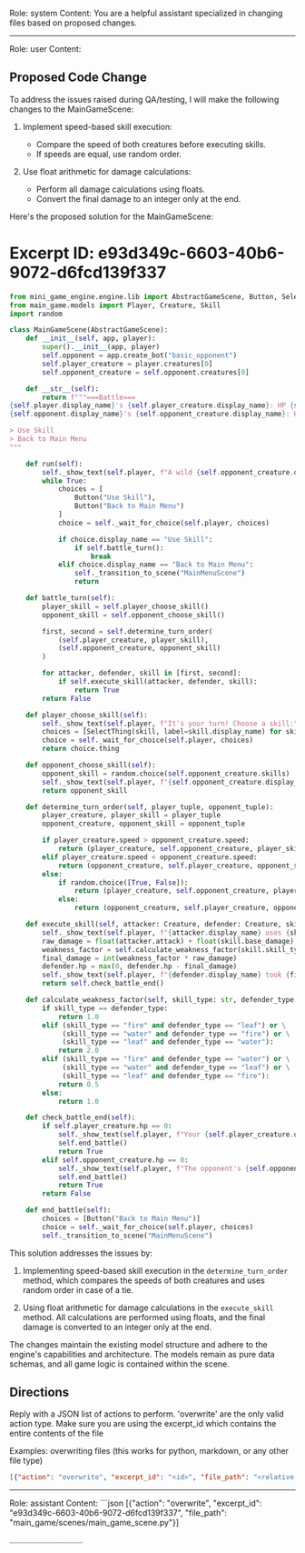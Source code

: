 Role: system
Content: You are a helpful assistant specialized in changing files based on proposed changes.
__________________
Role: user
Content: 
## Proposed Code Change
To address the issues raised during QA/testing, I will make the following changes to the MainGameScene:

1. Implement speed-based skill execution:
   - Compare the speed of both creatures before executing skills.
   - If speeds are equal, use random order.

2. Use float arithmetic for damage calculations:
   - Perform all damage calculations using floats.
   - Convert the final damage to an integer only at the end.

Here's the proposed solution for the MainGameScene:

# Excerpt ID: e93d349c-6603-40b6-9072-d6fcd139f337
```python main_game/scenes/main_game_scene.py
from mini_game_engine.engine.lib import AbstractGameScene, Button, SelectThing
from main_game.models import Player, Creature, Skill
import random

class MainGameScene(AbstractGameScene):
    def __init__(self, app, player):
        super().__init__(app, player)
        self.opponent = app.create_bot("basic_opponent")
        self.player_creature = player.creatures[0]
        self.opponent_creature = self.opponent.creatures[0]

    def __str__(self):
        return f"""===Battle===
{self.player.display_name}'s {self.player_creature.display_name}: HP {self.player_creature.hp}/{self.player_creature.max_hp}
{self.opponent.display_name}'s {self.opponent_creature.display_name}: HP {self.opponent_creature.hp}/{self.opponent_creature.max_hp}

> Use Skill
> Back to Main Menu
"""

    def run(self):
        self._show_text(self.player, f"A wild {self.opponent_creature.display_name} appeared!")
        while True:
            choices = [
                Button("Use Skill"),
                Button("Back to Main Menu")
            ]
            choice = self._wait_for_choice(self.player, choices)

            if choice.display_name == "Use Skill":
                if self.battle_turn():
                    break
            elif choice.display_name == "Back to Main Menu":
                self._transition_to_scene("MainMenuScene")
                return

    def battle_turn(self):
        player_skill = self.player_choose_skill()
        opponent_skill = self.opponent_choose_skill()

        first, second = self.determine_turn_order(
            (self.player_creature, player_skill),
            (self.opponent_creature, opponent_skill)
        )

        for attacker, defender, skill in [first, second]:
            if self.execute_skill(attacker, defender, skill):
                return True
        return False

    def player_choose_skill(self):
        self._show_text(self.player, f"It's your turn! Choose a skill:")
        choices = [SelectThing(skill, label=skill.display_name) for skill in self.player_creature.skills]
        choice = self._wait_for_choice(self.player, choices)
        return choice.thing

    def opponent_choose_skill(self):
        opponent_skill = random.choice(self.opponent_creature.skills)
        self._show_text(self.player, f"{self.opponent_creature.display_name} is preparing to use a skill!")
        return opponent_skill

    def determine_turn_order(self, player_tuple, opponent_tuple):
        player_creature, player_skill = player_tuple
        opponent_creature, opponent_skill = opponent_tuple

        if player_creature.speed > opponent_creature.speed:
            return (player_creature, self.opponent_creature, player_skill), (opponent_creature, self.player_creature, opponent_skill)
        elif player_creature.speed < opponent_creature.speed:
            return (opponent_creature, self.player_creature, opponent_skill), (player_creature, self.opponent_creature, player_skill)
        else:
            if random.choice([True, False]):
                return (player_creature, self.opponent_creature, player_skill), (opponent_creature, self.player_creature, opponent_skill)
            else:
                return (opponent_creature, self.player_creature, opponent_skill), (player_creature, self.opponent_creature, player_skill)

    def execute_skill(self, attacker: Creature, defender: Creature, skill: Skill):
        self._show_text(self.player, f"{attacker.display_name} uses {skill.display_name}!")
        raw_damage = float(attacker.attack) + float(skill.base_damage) - float(defender.defense)
        weakness_factor = self.calculate_weakness_factor(skill.skill_type, defender.creature_type)
        final_damage = int(weakness_factor * raw_damage)
        defender.hp = max(0, defender.hp - final_damage)
        self._show_text(self.player, f"{defender.display_name} took {final_damage} damage!")
        return self.check_battle_end()

    def calculate_weakness_factor(self, skill_type: str, defender_type: str):
        if skill_type == defender_type:
            return 1.0
        elif (skill_type == "fire" and defender_type == "leaf") or \
             (skill_type == "water" and defender_type == "fire") or \
             (skill_type == "leaf" and defender_type == "water"):
            return 2.0
        elif (skill_type == "fire" and defender_type == "water") or \
             (skill_type == "water" and defender_type == "leaf") or \
             (skill_type == "leaf" and defender_type == "fire"):
            return 0.5
        else:
            return 1.0

    def check_battle_end(self):
        if self.player_creature.hp == 0:
            self._show_text(self.player, f"Your {self.player_creature.display_name} fainted! You lose!")
            self.end_battle()
            return True
        elif self.opponent_creature.hp == 0:
            self._show_text(self.player, f"The opponent's {self.opponent_creature.display_name} fainted! You win!")
            self.end_battle()
            return True
        return False

    def end_battle(self):
        choices = [Button("Back to Main Menu")]
        choice = self._wait_for_choice(self.player, choices)
        self._transition_to_scene("MainMenuScene")
```

This solution addresses the issues by:

1. Implementing speed-based skill execution in the `determine_turn_order` method, which compares the speeds of both creatures and uses random order in case of a tie.

2. Using float arithmetic for damage calculations in the `execute_skill` method. All calculations are performed using floats, and the final damage is converted to an integer only at the end.

The changes maintain the existing model structure and adhere to the engine's capabilities and architecture. The models remain as pure data schemas, and all game logic is contained within the scene.

## Directions
Reply with a JSON list of actions to perform. 'overwrite' are the only valid action type. 
Make sure you are using the excerpt_id which contains the entire contents of the file

Examples:
overwriting files (this works for python, markdown, or any other file type)
```json output_example1
[{"action": "overwrite", "excerpt_id": "<id>", "file_path": "<relative file path>"}]
```

__________________
Role: assistant
Content: ```json
[{"action": "overwrite", "excerpt_id": "e93d349c-6603-40b6-9072-d6fcd139f337", "file_path": "main_game/scenes/main_game_scene.py"}]
```
__________________
